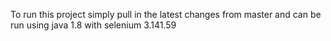 To run this project simply pull in the latest changes from master and can be run using java 1.8 with selenium 3.141.59
